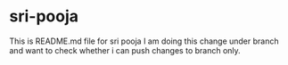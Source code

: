 # sri-pooja
This is README.md file for sri pooja
I am doing this change under branch and want to check whether i
can push changes to branch only.
